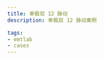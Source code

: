 ```yaml
---
title: 单极双 12 脉动
description: 单极双 12 脉动案例

tags:
- emtlab
- cases
---
```


<!-- import DocCardList from '@theme/DocCardList';

<DocCardList /> -->
